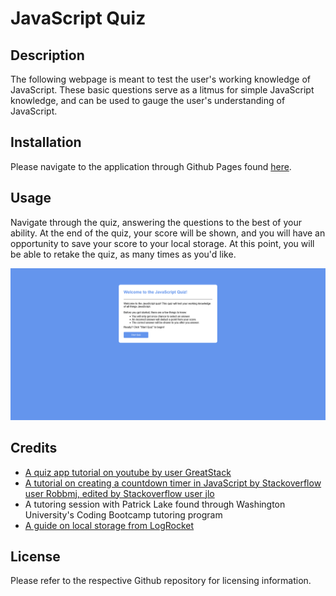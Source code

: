 # JavaScript Quiz

## Description
The following webpage is meant to test the user's working knowledge of JavaScript. These basic questions serve as a litmus for simple JavaScript knowledge, and can be used to gauge the user's understanding of JavaScript.

## Installation
Please navigate to the application through Github Pages found [here](https://andmell.github.io/Coding-Quiz/).

## Usage
Navigate through the quiz, answering the questions to the best of your ability. At the end of the quiz, your score will be shown, and you will have an opportunity to save your score to your local storage. At this point, you will be able to retake the quiz, as many times as you'd like.

![An image of the introductory portion of a quiz game, detailing various rules, and a start button](/assets/Images/Quiz-game.png)

## Credits 
- [A quiz app tutorial on youtube by user GreatStack](https://www.youtube.com/watch?v=PBcqGxrr9g8)
- [A tutorial on creating a countdown timer in JavaScript by Stackoverflow user Robbmj, edited by Stackoverflow user jlo](https://stackoverflow.com/questions/20618355/how-to-write-a-countdown-timer-in-javascript)
- A tutoring session with Patrick Lake found through Washington University's Coding Bootcamp tutoring program
- [A guide on local storage from LogRocket](https://blog.logrocket.com/localstorage-javascript-complete-guide/)

## License
Please refer to the respective Github repository for licensing information.

